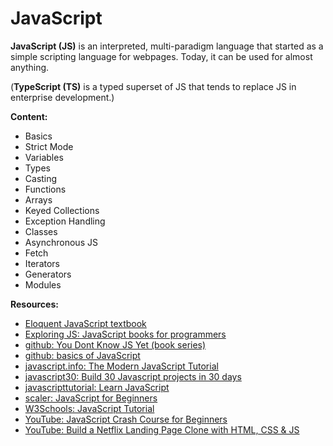 # JavaScript

**JavaScript (JS)** is an interpreted, multi-paradigm language that started as a simple scripting language for webpages. Today, it can be used for almost anything.

(**TypeScript (TS)** is a typed superset of JS that tends to replace JS in enterprise development.)

**Content:**
- Basics
- Strict Mode
- Variables
- Types
- Casting
- Functions
- Arrays
- Keyed Collections
- Exception Handling
- Classes
- Asynchronous JS
- Fetch
- Iterators
- Generators
- Modules

**Resources:**
<!-- - [Visit Dedicated JavaScript Roadmap](/javascript) -->
- [Eloquent JavaScript textbook](https://eloquentjavascript.net/)
- [Exploring JS: JavaScript books for programmers](https://exploringjs.com/)
- [github: You Dont Know JS Yet (book series) ](https://github.com/getify/You-Dont-Know-JS)
- [github: basics of JavaScript](https://github.com/workshopper/javascripting)
- [javascript.info: The Modern JavaScript Tutorial](https://javascript.info/)
- [javascript30: Build 30 Javascript projects in 30 days](https://javascript30.com/)
- [javascripttutorial: Learn JavaScript](https://www.javascripttutorial.net/)
- [scaler: JavaScript for Beginners ](https://www.scaler.com/topics/course/javascript-beginners)
- [W3Schools: JavaScript Tutorial](https://www.w3schools.com/js/)
- [YouTube: JavaScript Crash Course for Beginners](https://youtu.be/hdI2bqOjy3c?t=2)
- [YouTube: Build a Netflix Landing Page Clone with HTML, CSS & JS](https://youtu.be/P7t13SGytRk?t=22)
